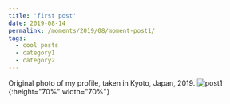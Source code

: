 ```yaml
---
title: 'first post'
date: 2019-08-14
permalink: /moments/2019/08/moment-post1/
tags:
  - cool posts
  - category1
  - category2
---
```


Original photo of my profile, taken in Kyoto, Japan, 2019.
![post1](https://yuezhu71.github.io/personal-website/images/moments-pics/moment-pic1.png){:height="70%" width="70%"}
